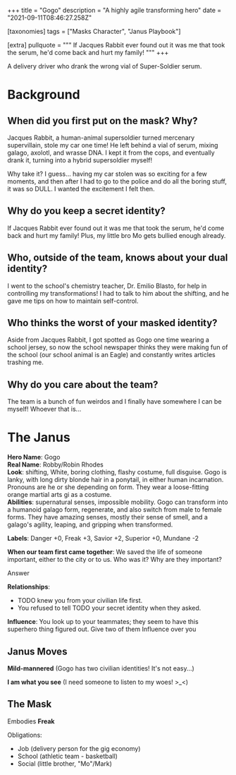 +++
title = "Gogo"
description = "A highly agile transforming hero"
date = "2021-09-11T08:46:27.258Z"

[taxonomies]
tags = ["Masks Character", "Janus Playbook"]

[extra]
pullquote = """
If Jacques Rabbit ever found out it was me that took the serum, he'd come back and hurt my family!
"""
+++

A delivery driver who drank the wrong vial of Super-Soldier serum.

<!-- more -->

# Background

## When did you first put on the mask? Why?
Jacques Rabbit, a human-animal supersoldier turned mercenary supervillain, stole my car one time! He left behind a vial of serum, mixing galago, axolotl, and wrasse DNA. I kept it from the cops, and eventually drank it, turning into a hybrid supersoldier myself!

Why take it? I guess… having my car stolen was so exciting for a few moments, and then after I had to go to the police and do all the boring stuff, it was so DULL. I wanted the excitement I felt then.

## Why do you keep a secret identity?
If Jacques Rabbit ever found out it was me that took the serum, he'd come back and hurt my family! Plus, my little bro Mo gets bullied enough already.

## Who, outside of the team, knows about your dual identity?

I went to the school's chemistry teacher, Dr. Emilio Blasto, for help in controlling my transformations! I had to talk to him about the shifting, and he gave me tips on how to maintain self-control.

## Who thinks the worst of your masked identity?

Aside from Jacques Rabbit, I got spotted as Gogo one time wearing a school jersey, so now the school newspaper thinks they were making fun of the school (our school animal is an Eagle) and constantly writes articles trashing me.

## Why do you care about the team?

The team is a bunch of fun weirdos and I finally have somewhere I can be myself! Whoever that is...

# The Janus
**Hero Name**: Gogo  
**Real Name**: Robby/Robin Rhodes  
**Look**: shifting, White, boring clothing, flashy costume, full disguise. Gogo is lanky, with long dirty blonde hair in a ponytail, in either human incarnation. Pronouns are he or she depending on form. They wear a loose-fitting orange martial arts gi as a costume.  
**Abilities**: supernatural senses, impossible mobility. Gogo can transform into a humanoid galago form, regenerate, and also switch from male to female forms. They have amazing senses, mostly their sense of smell, and a galago's agility, leaping, and gripping when transformed.  

**Labels**: Danger +0, Freak +3, Savior +2, Superior +0, Mundane -2

**When our team first came together**: We saved the life of someone important, either to the city or to us. Who was it? Why are they 
important?

Answer

**Relationships**:
- TODO knew you from your civilian life first.
- You refused to tell TODO your secret identity when they asked.

**Influence**: You look up to your teammates; they seem to have this superhero thing figured out. Give two of them Influence over you

## Janus Moves

**Mild-mannered** (Gogo has two civilian identities! It's not easy...)

**I am what you see** (I need someone to listen to my woes! >_<)

## The Mask

Embodies **Freak**

Obligations:

- Job (delivery person for the gig economy)
- School (athletic team - basketball)
- Social (little brother, "Mo"/Mark)
